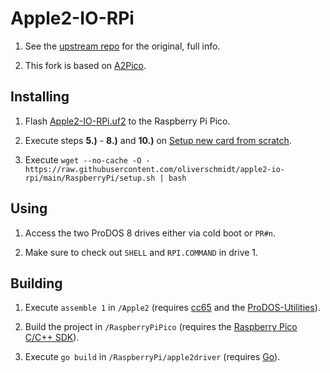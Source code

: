 # Apple2-IO-RPi

1. See the [upstream repo](https://github.com/tjboldt/Apple2-IO-RPi) for the original, full info.

2. This fork is based on [A2Pico](https://github.com/oliverschmidt/a2pico).

## Installing

1. Flash [Apple2-IO-RPi.uf2](https://github.com/oliverschmidt/apple2-io-rpi/releases/latest/download/Apple2-IO-RPi.uf2) to the Raspberry Pi Pico.

2. Execute steps __5.)__ - __8.)__ and __10.)__ on [Setup new card from scratch](https://github.com/tjboldt/Apple2-IO-RPi/discussions/63).

3. Execute `wget --no-cache -O - https://raw.githubusercontent.com/oliverschmidt/apple2-io-rpi/main/RaspberryPi/setup.sh | bash`

## Using

1. Access the two ProDOS 8 drives either via cold boot or `PR#n`.

2. Make sure to check out `SHELL` and `RPI.COMMAND` in drive 1.

## Building

1. Execute `assemble 1` in `/Apple2` (requires [cc65](https://cc65.github.io/) and the [ProDOS-Utilities](https://github.com/tjboldt/ProDOS-Utilities)).

2. Build the project in `/RaspberryPiPico` (requires the [Raspberry Pico C/C++ SDK](https://www.raspberrypi.com/documentation/microcontrollers/c_sdk.html)).

3. Execute `go build` in `/RaspberryPi/apple2driver` (requires [Go](https://go.dev/)).
